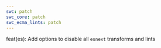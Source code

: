 ```yaml
---
swc: patch
swc_core: patch
swc_ecma_lints: patch
---
```


feat(es): Add options to disable all `esnext` transforms and lints
